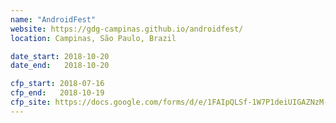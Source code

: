 ```yaml
---
name: "AndroidFest"
website: https://gdg-campinas.github.io/androidfest/
location: Campinas, São Paulo, Brazil

date_start: 2018-10-20
date_end:   2018-10-20

cfp_start: 2018-07-16
cfp_end:   2018-10-19
cfp_site: https://docs.google.com/forms/d/e/1FAIpQLSf-1W7P1deiUIGAZNzM-DOyQfMUQ0Hgr-8NKF1m6odN7CqSlQ/viewform
---
```

